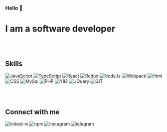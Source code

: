 ### Hello 👋

# I am a software developer

<br>
<br>

<!--
**OHaidukova/OHaidukova** is a ✨ _special_ ✨ repository because its `README.md` (this file) appears on your GitHub profile.

Here are some ideas to get you started:

- 🔭 I’m currently working on ...
- 🌱 I’m currently learning ...
- 👯 I’m looking to collaborate on ...
- 🤔 I’m looking for help with ...
- 💬 Ask me about ...
- 📫 How to reach me: ...
- 😄 Pronouns: ...
- ⚡ Fun fact: ...
-->

## Skills

![JavaScript](https://img.shields.io/badge/Java_Script-3b3b3b?style=for-the-badge&logo=javascript)
![TypeScript](https://img.shields.io/badge/Type_Script-3b3b3b?style=for-the-badge&logo=typescript)
![React](https://img.shields.io/badge/React-3b3b3b?style=for-the-badge&logo=react)
![Redux](https://img.shields.io/badge/Redux-3b3b3b?style=for-the-badge&logo=redux)
![NodeJs](https://img.shields.io/badge/node.js-3b3b3b?style=for-the-badge&logo=node.js)
![Webpack](https://img.shields.io/badge/Webpack-3b3b3b?style=for-the-badge&logo=Webpack)
![Html](https://img.shields.io/badge/HTML-3b3b3b?style=for-the-badge&logo=html5)
![CSS](https://img.shields.io/badge/CSS-3b3b3b?style=for-the-badge&logo=CSS3)
![MySql](https://img.shields.io/badge/MySql-3b3b3b?style=for-the-badge&logo=mysql)
![PHP](https://img.shields.io/badge/PHP-3b3b3b?style=for-the-badge&logo=php)
![YII2](https://img.shields.io/badge/Yii2-3b3b3b?style=for-the-badge&logo=php)
![JQuery](https://img.shields.io/badge/JQuery-3b3b3b?style=for-the-badge&logo=JQuery)
![GIT](https://img.shields.io/badge/git-3b3b3b?style=for-the-badge&logo=git)

<br>
<br>

## Connect with me

[<img align="left" alt="linked-in" src="https://img.shields.io/badge/linkedin-3b3b3b?style=for-the-badge&logo=linkedin" />](https://www.linkedin.com/in/olga-khaidukova-3aa7b8a5)

[<img align="left" alt="npm" src="https://img.shields.io/badge/NPM-3b3b3b?style=for-the-badge&logo=NPM" />](https://www.npmjs.com/~ohaidukova)

[<img align="left" alt="instagram" src="https://img.shields.io/badge/instagram-3b3b3b?style=for-the-badge&logo=instagram" />](https://www.instagram.com/iot__net)

[<img align="left" alt="telegram" src="https://img.shields.io/badge/telegram-3b3b3b?style=for-the-badge&logo=telegram" />](https://t.me/ohaidukova)

